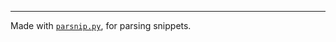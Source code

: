 ---
Made with [`parsnip.py`](https://github.com/gsobell/ready-set-vimtex/blob/main/parsnip.py), for parsing snippets.
